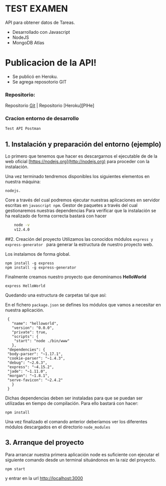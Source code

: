 # TEST EXAMEN



API para obtener datos de Tareas.

  - Desarrollado con Javascript
  - NodeJS
  - MongoDB Atlas

# Publicacion de la API!

  - Se publicó en Heroku.
  - Se agrega reposotorio GIT
### Repositorio:
Repositorio [Git](https://github.com/gilhdez79/apitareas)  | Repositorio [Heroku][PlHe]


### Cracion entorno de desarrollo

```sh
Test API Postman
```
## 1. Instalación y preparación del entorno (ejemplo)
Lo primero que tenemos que hacer es descargarnos el ejecutable de   de la web oficial [https://nodejs.org](http://nodejs.org) para proceder con la instalación.

 Una vez terminado tendremos disponibles los siguientes elementos en nuestra máquina:

    nodejs. 
    
Core a través del cual podremos ejecutar nuestras aplicaciones en servidor escritas en `javascript npm`. Gestor de paquetes a través del cual gestionaremos nuestras dependencias
Para verificar que la instalación se ha realizado de forma correcta bastará con hacer
```    sh
    node -v
    v12.4.0
```
##2. Creación del proyecto
Utilizamos las conocidos módulos `express y express-generator `  para generar la estructura de nuestro proyecto web.

Los instalamos de forma global.

    npm install -g express
    npm install -g express-generator

Finalmente creamos nuestro proyecto que denominamos     **HelloWorld**
    
    express HelloWorld
Quedando una estructura de carpetas tal que así:



En el fichero `package.json` se defines los módulos que vamos a necesitar en nuestra aplicación.

     {
       "name": "helloworld",
       "version": "0.0.0",
       "private": true,
       "scripts": {
    	"start": "node ./bin/www"
       },
     "dependencies": {
     "body-parser": "~1.17.1",
     "cookie-parser": "~1.4.3",
     "debug": "~2.6.3",
     "express": "~4.15.2",
     "jade": "~1.11.0",
     "morgan": "~1.8.1",
     "serve-favicon": "~2.4.2"
       }
     }

Dichas dependencias deben ser instaladas para que se puedan ser utilizadas en tiempo de compilación. Para ello bastará con hacer:

    npm install
Una vez finalizado el comando anterior deberíamos ver los diferentes módulos descargados en el directorio `node_modules`



## 3. Arranque del proyecto
Para arrancar nuestra primera aplicación node es suficiente con ejecutar el siguiente comando desde un terminal situándonos en la raiz del proyecto.

    npm start
y entrar en la url [http://localhost:3000](http://localhost:3000)